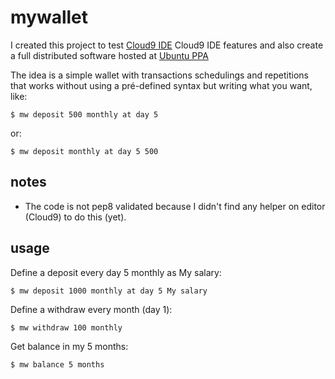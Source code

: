 # mywallet

I created this project to test [Cloud9 IDE](http://c9.io/) Cloud9 IDE features and 
also create a full distributed software hosted at [Ubuntu PPA](https://launchpad.net/ubuntu/+ppas/)

The idea is a simple wallet with transactions schedulings and repetitions that 
works without using a pré-defined syntax but writing what you want, like:
    
    $ mw deposit 500 monthly at day 5
   
    
or:

    $ mw deposit monthly at day 5 500


## notes

 * The code is not pep8 validated because I didn't find any helper on editor (Cloud9) to do this (yet).

 
## usage

Define a deposit every day 5 monthly as My salary:
    
    $ mw deposit 1000 monthly at day 5 My salary
    

Define a withdraw every month (day 1):
    
    $ mw withdraw 100 monthly
    

Get balance in my 5 months:
    
    $ mw balance 5 months
